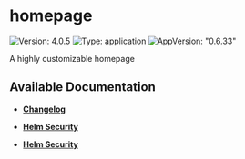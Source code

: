 # homepage

![Version: 4.0.5](https://img.shields.io/badge/Version-4.0.5-informational?style=flat-square) ![Type: application](https://img.shields.io/badge/Type-application-informational?style=flat-square) ![AppVersion: "0.6.33"](https://img.shields.io/badge/AppVersion-"0.6.33"-informational?style=flat-square)

A highly customizable homepage

## Available Documentation

- [**Changelog**](CHANGELOG)

- [**Helm Security**](container-security)

- [**Helm Security**](helm-security)

